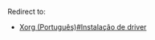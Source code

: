 Redirect to:

*   [Xorg (Português)#Instalação de driver](/index.php/Xorg_(Portugu%C3%AAs)#Instalação_de_driver "Xorg (Português)")